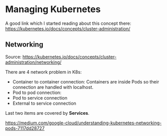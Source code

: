 # Managing Kubernetes

A good link which I started reading about this concept there: https://kubernetes.io/docs/concepts/cluster-administration/

## Networking 

Source: https://kubernetes.io/docs/concepts/cluster-administration/networking/

There are 4 network problem in K8s: 
- Container to container connection: Containers are inside Pods so their connection are handled with localhost.
- Pod to pod connection: 
- Pod to service connection
- External to service connection

Last two items are covered by **Services**.

https://medium.com/google-cloud/understanding-kubernetes-networking-pods-7117dd28727

